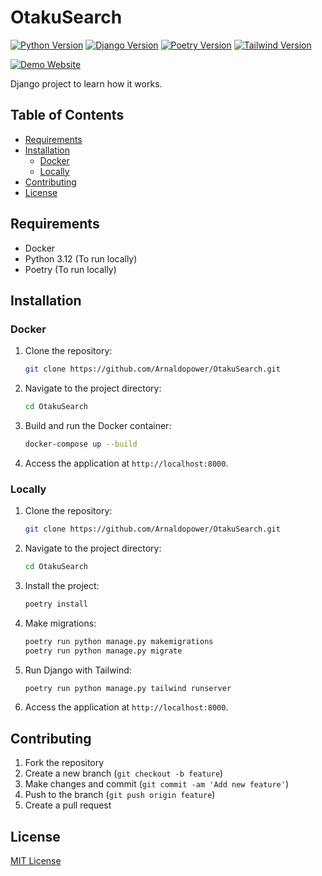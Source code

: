 # OtakuSearch
[![Python Version](https://img.shields.io/badge/python-3.12%2B-blue)](https://www.python.org/downloads/)
[![Django Version](https://img.shields.io/badge/django-5.0.2-green)](https://www.djangoproject.com/)
[![Poetry Version](https://img.shields.io/badge/poetry-1.8.2%2B-brightgreen)](https://python-poetry.org/)
[![Tailwind Version](https://img.shields.io/badge/django--tailwind--cli-1.3.1-orange)](https://github.com/oliverandrich/django-tailwind-cli)

[![Demo Website](https://img.shields.io/badge/demo-website-gree)](https://otaku.smuks.org/)

Django project to learn how it works.

## Table of Contents

- [Requirements](#requirements)
- [Installation](#installation)
  - [Docker](#docker)
  - [Locally](#locally)
- [Contributing](#contributing)
- [License](#license)

## Requirements

- Docker
- Python 3.12 (To run locally)
- Poetry (To run locally)

## Installation

### Docker

1. Clone the repository:

    ```bash
    git clone https://github.com/Arnaldopower/OtakuSearch.git
    ```

2. Navigate to the project directory:

    ```bash
    cd OtakuSearch
    ```

3. Build and run the Docker container:

    ```bash
    docker-compose up --build
    ```

4. Access the application at `http://localhost:8000`.

### Locally
1. Clone the repository:

    ```bash
    git clone https://github.com/Arnaldopower/OtakuSearch.git
    ```

2. Navigate to the project directory:

    ```bash
    cd OtakuSearch
    ```
3. Install the project:
    ```bash
   poetry install
   ```
4. Make migrations:
   ```bash
   poetry run python manage.py makemigrations
   poetry run python manage.py migrate
   ```
5. Run Django with Tailwind:
   ```bash
   poetry run python manage.py tailwind runserver
   ```

6. Access the application at `http://localhost:8000`.

## Contributing

1. Fork the repository
2. Create a new branch (`git checkout -b feature`)
3. Make changes and commit (`git commit -am 'Add new feature'`)
4. Push to the branch (`git push origin feature`)
5. Create a pull request

## License

[MIT License](LICENSE)
